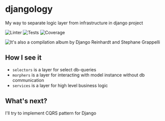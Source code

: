# djangology

My way to separate logic layer from infrastructure in django project

![Linter](https://github.com/Miketsukami/djangology/actions/workflows/linting.yml/badge.svg)
![Tests](https://github.com/Miketsukami/djangology/actions/workflows/testing.yml/badge.svg)
![Coverage](http://img.shields.io/endpoint?url=https://gist.githubusercontent.com/Miketsukami/0a80cbf8588e10d9a6b67eeae7bbcbd2/raw/djangology_python-3.10.json)

![It's also a compilation album by Django Reinhardt and Stephane Grappelli](https://imagine-club.com/sites/default/files/styles/product_zoom/public/photos/djangology_reinhardt_django_1_lp_not_now_eu.jpg?itok=lupAw0T5)

## How I see it

* `selectors` is a layer for select db-queries
* `morphers` is a layer for interacting with model instance without db communication
* `services` is a layer for high level business logic

## What's next?

I'll try to implement CQRS pattern for Django

